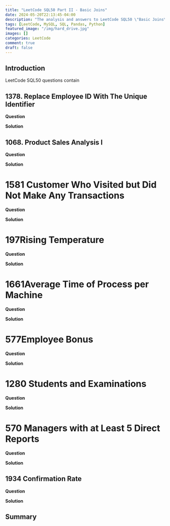 ```yaml
---
title: "LeetCode SQL50 Part II - Basic Joins"
date: 2024-05-20T22:13:45-04:00
description: "The analysis and answers to LeetCode SQL50 \"Basic Joins\" part questions. Both SQL and Pandas methods are used."
tags: [LeetCode, MySQL, SQL, Pandas, Python]
featured_image: "/img/hard_drive.jpg"
images: []
categories: LeetCode
comment: true
draft: false
---
```


## Introduction

LeetCode SQL50 questions contain 

## 1378. Replace Employee ID With The Unique Identifier

**Question**

**Solution**

## 1068. Product Sales Analysis I

**Question**

**Solution**

# 1581 Customer Who Visited but Did Not Make Any Transactions

**Question**

**Solution**

# 197Rising Temperature

**Question**

**Solution**

# 1661Average Time of Process per Machine

**Question**

**Solution**

# 577Employee Bonus

**Question**

**Solution**

# 1280 Students and Examinations

**Question**

**Solution**

# 570 Managers with at Least 5 Direct Reports

**Question**

**Solution**

## 1934 Confirmation Rate

**Question**

**Solution**


## Summary


